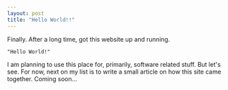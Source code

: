 ```yaml
---
layout: post
title: "Hello World!!"
---
```


Finally. After a long time, got this website up and running.
<p><code>"Hello World!"</code></p>
I am planning to use this place for, primarily, software related stuff. But let's see. For now, next on my list is to write a small article on how this site came together. Coming soon...
